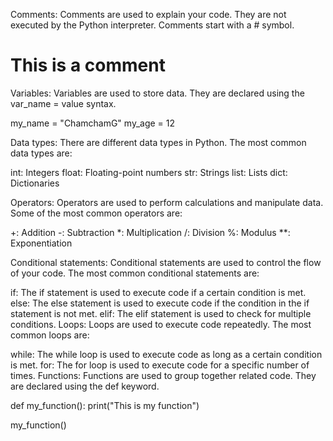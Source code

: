 Comments: Comments are used to explain your code. They are not executed by the Python interpreter. Comments start with a # symbol.

# This is a comment

Variables: Variables are used to store data. They are declared using the var_name = value syntax.

my_name = "ChamchamG"
my_age = 12

Data types: There are different data types in Python. The most common data types are:

int: Integers
float: Floating-point numbers
str: Strings
list: Lists
dict: Dictionaries

Operators: Operators are used to perform calculations and manipulate data. Some of the most common operators are:

+: Addition
-: Subtraction
\*: Multiplication
/: Division
%: Modulus
\*\*: Exponentiation

Conditional statements: Conditional statements are used to control the flow of your code. The most common conditional statements are:

if: The if statement is used to execute code if a certain condition is met.
else: The else statement is used to execute code if the condition in the if statement is not met.
elif: The elif statement is used to check for multiple conditions.
Loops: Loops are used to execute code repeatedly. The most common loops are:

while: The while loop is used to execute code as long as a certain condition is met.
for: The for loop is used to execute code for a specific number of times.
Functions: Functions are used to group together related code. They are declared using the def keyword.

def my_function():
print("This is my function")

my_function()
